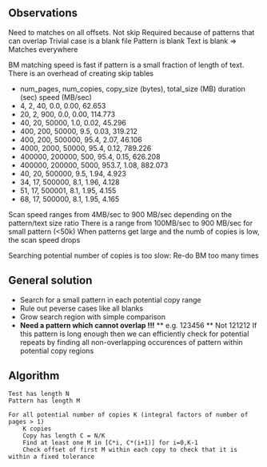 Observations
-----------
Need to matches on all offsets. Not skip
    Required because of patterns that can overlap
        Trivial case is a blank file
            Pattern is blank
            Text is blank
            => Matches everywhere
            
BM matching speed is fast if pattern is a small fraction of length of text.
    There is an overhead of creating skip tables

* num_pages, num_copies, copy_size (bytes), total_size (MB) duration (sec) speed (MB/sec)
*    4,    2,       40,  0.0,   0.00, 62.653
*   20,    2,      900,  0.0,   0.00, 114.773
*   40,   20,    50000,  1.0,   0.02, 45.296
*  400,  200,    50000,  9.5,   0.03, 319.212
*  400,  200,   500000, 95.4,   2.07, 46.106
* 4000, 2000,    50000, 95.4,   0.12, 789.226
* 400000, 200000,      500, 95.4,   0.15, 626.208
* 400000, 200000,     5000, 953.7,   1.08, 882.073
*   40,   20,   500000,  9.5,   1.94,  4.923
*   34,   17,   500000,  8.1,   1.96,  4.128
*   51,   17,   500001,  8.1,   1.95,  4.155
*   68,   17,   500000,  8.1,   1.95,  4.165
           

Scan speed ranges from 4MB/sec to 900 MB/sec depending on the pattern/text size ratio
There is a range from 100MB/sec to 900 MB/sec for small pattern  (<50k) 
When patterns get large and the numb of copies is low, the scan speed drops

Searching potential number of copies is too slow:
    Re-do BM too many times
    
General solution
----------------
* Search for a small pattern in each potential copy range
* Rule out peverse cases like all blanks
* Grow search region with simple comparison
* <b>Need a pattern which cannot overlap !!!</b>
** e.g. 123456
** Not 121212
If this pattern is long enough then we can efficiently check for potential repeats
by finding all non-overlapping occurences of pattern within potential copy regions

Algorithm
---------
    Test has length N
    Pattern has length M

    For all potential number of copies K (integral factors of number of pages > 1) 
        K copies
        Copy has length C = N/K
        Find at least one M in [C*i, C*(i+1)] for i=0,K-1 
        Check offset of first M within each copy to check that it is within a fixed tolerance

